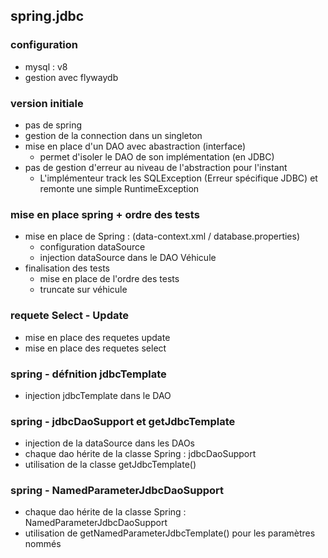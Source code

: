 ## spring.jdbc

### configuration
- mysql : v8
- gestion avec flywaydb

### version initiale
- pas de spring
- gestion de la connection dans un singleton
- mise en place d'un DAO avec abastraction (interface)
  - permet d'isoler le DAO de son implémentation (en JDBC)
- pas de gestion d'erreur au niveau de l'abstraction pour l'instant
  - L'implémenteur track les SQLException (Erreur spécifique JDBC)
    et remonte une simple RuntimeException


### mise en place spring + ordre des tests
- mise en place de Spring : (data-context.xml / database.properties)
  - configuration dataSource
  - injection dataSource dans le DAO Véhicule
- finalisation des tests
  - mise en place de l'ordre des tests
  - truncate sur véhicule

### requete Select - Update
- mise en place des requetes update 
- mise en place des requetes select

### spring - défnition jdbcTemplate
- injection jdbcTemplate dans le DAO

### spring - jdbcDaoSupport et getJdbcTemplate
- injection de la dataSource dans les DAOs
- chaque dao hérite de la classe Spring : jdbcDaoSupport
- utilisation de la classe getJdbcTemplate()

### spring - NamedParameterJdbcDaoSupport
- chaque dao hérite de la classe Spring : NamedParameterJdbcDaoSupport
- utilisation de getNamedParameterJdbcTemplate() pour les paramètres nommés